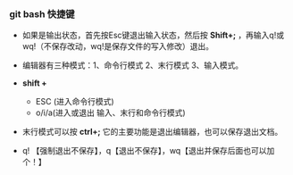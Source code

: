 ### git bash 快捷键

  + 如果是输出状态，首先按Esc键退出输入状态，然后按 **Shift+;** ，再输入q!或wq!（不保存改动，wq!是保存文件的写入修改）退出。

+ 编辑器有三种模式：1、命令行模式 2、末行模式 3、输入模式。

+ **shift +**
  + ESC (进入命令行模式)
  + o/i/a(进入或退出 输入、末行和命令行模式) 

+ 末行模式可以按 **ctrl+;** 它的主要功能是退出编辑器，也可以保存退出文档。  
+ q! 【强制退出不保存】，q【退出不保存】，wq【退出并保存后面也可以加个！】